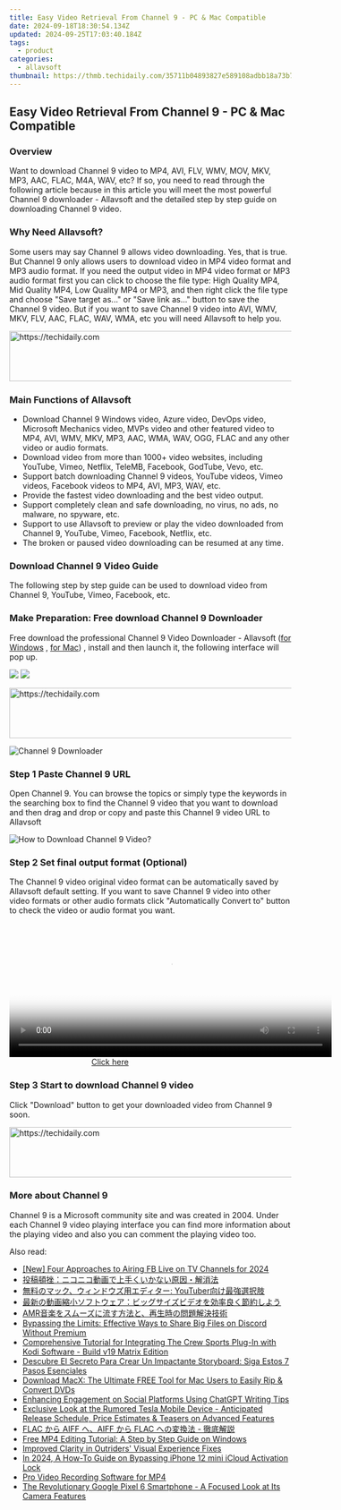 ```yaml
---
title: Easy Video Retrieval From Channel 9 - PC & Mac Compatible
date: 2024-09-18T18:30:54.134Z
updated: 2024-09-25T17:03:40.184Z
tags:
  - product
categories:
  - allavsoft
thumbnail: https://thmb.techidaily.com/35711b04893827e589108adbb18a73b7e3ecd093c90f2ad47957b85620005c06.png
---
```


## Easy Video Retrieval From Channel 9 - PC & Mac Compatible

### Overview

Want to download Channel 9 video to MP4, AVI, FLV, WMV, MOV, MKV, MP3, AAC, FLAC, M4A, WAV, etc? If so, you need to read through the following article because in this article you will meet the most powerful Channel 9 downloader - Allavsoft and the detailed step by step guide on downloading Channel 9 video.

### Why Need Allavsoft?

Some users may say Channel 9 allows video downloading. Yes, that is true. But Channel 9 only allows users to download video in MP4 video format and MP3 audio format. If you need the output video in MP4 video format or MP3 audio format first you can click to choose the file type: High Quality MP4, Mid Quality MP4, Low Quality MP4 or MP3, and then right click the file type and choose "Save target as..." or "Save link as..." button to save the Channel 9 video. But if you want to save Channel 9 video into AVI, WMV, MKV, FLV, AAC, FLAC, WAV, WMA, etc you will need Allavsoft to help you.

<!-- affiliate ads begin -->
<a href="https://appsumo.8odi.net/c/5597632/2075472/7443" target="_top" id="2075472">
  <img src="//a.impactradius-go.com/display-ad/7443-2075472" border="0" alt="https://techidaily.com" width="728" height="90"/>
</a>
<img height="0" width="0" src="https://appsumo.8odi.net/i/5597632/2075472/7443" style="position:absolute;visibility:hidden;" border="0" />
<!-- affiliate ads end -->

### Main Functions of Allavsoft

* Download Channel 9 Windows video, Azure video, DevOps video, Microsoft Mechanics video, MVPs video and other featured video to MP4, AVI, WMV, MKV, MP3, AAC, WMA, WAV, OGG, FLAC and any other video or audio formats.
* Download video from more than 1000+ video websites, including YouTube, Vimeo, Netflix, TeleMB, Facebook, GodTube, Vevo, etc.
* Support batch downloading Channel 9 videos, YouTube videos, Vimeo videos, Facebook videos to MP4, AVI, MP3, WAV, etc.
* Provide the fastest video downloading and the best video output.
* Support completely clean and safe downloading, no virus, no ads, no malware, no spyware, etc.
* Support to use Allavsoft to preview or play the video downloaded from Channel 9, YouTube, Vimeo, Facebook, Netflix, etc.
* The broken or paused video downloading can be resumed at any time.

### Download Channel 9 Video Guide

The following step by step guide can be used to download video from Channel 9, YouTube, Vimeo, Facebook, etc.

### Make Preparation: Free download Channel 9 Downloader

Free download the professional Channel 9 Video Downloader - Allavsoft ([for Windows](https://tools.techidaily.com/allavsoft/products/) , [for Mac](https://tools.techidaily.com/allavsoft/products/)) , install and then launch it, the following interface will pop up.

[![](https://www.allavsoft.com/how-to/../images/how-to/free-download-win.jpg)](https://tools.techidaily.com/allavsoft/products/) [![](https://www.allavsoft.com/how-to/../images/how-to/free-download-mac.jpg)](https://tools.techidaily.com/allavsoft/products/)

<!-- affiliate ads begin -->
<a href="https://appsumo.8odi.net/c/5597632/2082539/7443" target="_top" id="2082539">
  <img src="//a.impactradius-go.com/display-ad/7443-2082539" border="0" alt="https://techidaily.com" width="728" height="90"/>
</a>
<img height="0" width="0" src="https://appsumo.8odi.net/i/5597632/2082539/7443" style="position:absolute;visibility:hidden;" border="0" />
<!-- affiliate ads end -->

![Channel 9 Downloader](https://www.allavsoft.com/how-to/../images/allavsoft/screen-shot-600.jpg)

### Step 1 Paste Channel 9 URL

Open Channel 9\. You can browse the topics or simply type the keywords in the searching box to find the Channel 9 video that you want to download and then drag and drop or copy and paste this Channel 9 video URL to Allavsoft

![How to Download Channel 9 Video?](https://www.allavsoft.com/how-to/../images/how-to/download-rtmp-video/download-rtmp-video.jpg)

### Step 2 Set final output format (Optional)

The Channel 9 video original video format can be automatically saved by Allavsoft default setting. If you want to save Channel 9 video into other video formats or other audio formats click "Automatically Convert to" button to check the video or audio format you want.

<!-- affiliate ads begin -->
<span id="1983539">
					<video width="576" height="240" style="cursor:pointer"
           poster="//a.impactradius-go.com/display-clicktoplayimage/1983539.png"
           onclick="if(!this.playClicked){this.play();this.setAttribute('controls',true);this.playClicked=true;}">
	   <source src="//a.impactradius-go.com/display-ad/22993-1983539">
	   <img src="//a.impactradius-go.com/display-clicktoplayimage/1983539.png" style="border: none; height: 100%; width: 100%; object-fit: contain">
	</video>
	<div style="width:360px;text-align:center"><a href="javascript:window.open(decodeURIComponent('https%3A%2F%2Fhomestyler.sjv.io%2Fc%2F5597632%2F1983539%2F22993'), '_blank');void(0);">Click here</a></div>
</span>
<img height="0" width="0" src="https://imp.pxf.io/i/5597632/1983539/22993" style="position:absolute;visibility:hidden;" border="0" />
<!-- affiliate ads end -->

### Step 3 Start to download Channel 9 video

Click "Download" button to get your downloaded video from Channel 9 soon.

<!-- affiliate ads begin -->
<a href="https://ephamedtechinc.pxf.io/c/5597632/2137210/26400" target="_top" id="2137210">
  <img src="//a.impactradius-go.com/display-ad/26400-2137210" border="0" alt="https://techidaily.com" width="728" height="90"/>
</a>
<img height="0" width="0" src="https://ephamedtechinc.pxf.io/i/5597632/2137210/26400" style="position:absolute;visibility:hidden;" border="0" />
<!-- affiliate ads end -->

### More about Channel 9

Channel 9 is a Microsoft community site and was created in 2004\. Under each Channel 9 video playing interface you can find more information about the playing video and also you can comment the playing video too.

<ins class="adsbygoogle"
     style="display:block"
     data-ad-format="autorelaxed"
     data-ad-client="ca-pub-7571918770474297"
     data-ad-slot="1223367746"></ins>

<ins class="adsbygoogle"
     style="display:block"
     data-ad-client="ca-pub-7571918770474297"
     data-ad-slot="8358498916"
     data-ad-format="auto"
     data-full-width-responsive="true"></ins>

<span class="atpl-alsoreadstyle">Also read:</span>
<div><ul>
<li><a href="https://facebook-videos.techidaily.com/new-four-approaches-to-airing-fb-live-on-tv-channels-for-2024/"><u>[New] Four Approaches to Airing FB Live on TV Channels for 2024</u></a></li>
<li><a href="https://discover-deluxe.techidaily.com/5oqv56i6act5oyr77ya44ol44kz44ol44kz5yuv55s744gn5lik5oml44gp44ge44gl44gq44ge5y6f5zug44o76kej5rai5rov/"><u>投稿頓挫：ニコニコ動画で上手くいかない原因・解消法</u></a></li>
<li><a href="https://discover-deluxe.techidaily.com/1726029063155-youtuber/"><u>無料のマック、ウィンドウズ用エディター: YouTuber向け最強選択肢</u></a></li>
<li><a href="https://discover-deluxe.techidaily.com/5pya5paw44gu5yuv55s757iu5bcp44k944ov44oi44km44kn44ki77ya44ot44od44kw44k144kk44k644ot44oh44kq44ks5yq5546h6imv44gp56plusa57se44gx44ki44gg/"><u>最新の動画縮小ソフトウェア：ビッグサイズビデオを効率良く節約しよう</u></a></li>
<li><a href="https://discover-deluxe.techidaily.com/1726029483867-amr/"><u>AMR音楽をスムーズに流す方法と、再生時の問題解決技術</u></a></li>
<li><a href="https://discover-deluxe.techidaily.com/bypassing-the-limits-effective-ways-to-share-big-files-on-discord-without-premium/"><u>Bypassing the Limits: Effective Ways to Share Big Files on Discord Without Premium</u></a></li>
<li><a href="https://discover-deluxe.techidaily.com/comprehensive-tutorial-for-integrating-the-crew-sports-plug-in-with-kodi-software-build-v19-matrix-edition/"><u>Comprehensive Tutorial for Integrating The Crew Sports Plug-In with Kodi Software - Build v19 Matrix Edition</u></a></li>
<li><a href="https://tech-savvy.techidaily.com/descubre-el-secreto-para-crear-un-impactante-storyboard-siga-estos-7-pasos-esenciales/"><u>Descubre El Secreto Para Crear Un Impactante Storyboard: Siga Estos 7 Pasos Esenciales</u></a></li>
<li><a href="https://some-knowledge.techidaily.com/download-macx-the-ultimate-free-tool-for-mac-users-to-easily-rip-and-convert-dvds/"><u>Download MacX: The Ultimate FREE Tool for Mac Users to Easily Rip & Convert DVDs</u></a></li>
<li><a href="https://tech-revival.techidaily.com/enhancing-engagement-on-social-platforms-using-chatgpt-writing-tips/"><u>Enhancing Engagement on Social Platforms Using ChatGPT Writing Tips</u></a></li>
<li><a href="https://tech-renaissance.techidaily.com/exclusive-look-at-the-rumored-tesla-mobile-device-anticipated-release-schedule-price-estimates-and-teasers-on-advanced-features/"><u>Exclusive Look at the Rumored Tesla Mobile Device - Anticipated Release Schedule, Price Estimates & Teasers on Advanced Features</u></a></li>
<li><a href="https://discover-deluxe.techidaily.com/flac-aiff-aiff-flac/"><u>FLAC から AIFF へ、AIFF から FLAC への変換法 - 徹底解説</u></a></li>
<li><a href="https://discover-deluxe.techidaily.com/free-mp4-editing-tutorial-a-step-by-step-guide-on-windows/"><u>Free MP4 Editing Tutorial: A Step by Step Guide on Windows</u></a></li>
<li><a href="https://win-answers.techidaily.com/improved-clarity-in-outriders-visual-experience-fixes/"><u>Improved Clarity in Outriders' Visual Experience Fixes</u></a></li>
<li><a href="https://activate-lock.techidaily.com/in-2024-a-how-to-guide-on-bypassing-iphone-12-mini-icloud-activation-lock-by-drfone-ios/"><u>In 2024, A How-To Guide on Bypassing iPhone 12 mini iCloud Activation Lock</u></a></li>
<li><a href="https://screen-recording.techidaily.com/pro-video-recording-software-for-mp4/"><u>Pro Video Recording Software for MP4</u></a></li>
<li><a href="https://buynow-help.techidaily.com/the-revolutionary-google-pixel-6-smartphone-a-focused-look-at-its-camera-features/"><u>The Revolutionary Google Pixel 6 Smartphone - A Focused Look at Its Camera Features</u></a></li>
</ul></div>

